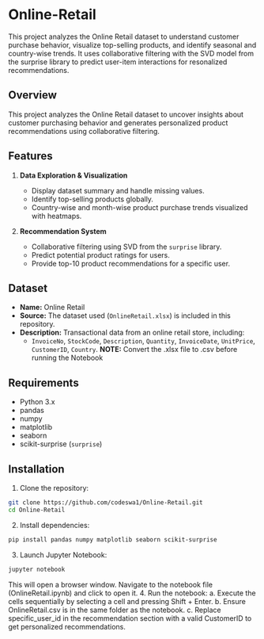# Online-Retail
This project analyzes the Online Retail dataset to understand customer purchase behavior, visualize top-selling products, and identify seasonal and country-wise trends. It uses collaborative filtering with the SVD model from the surprise library to predict user-item interactions for resonalized recommendations.

## Overview
This project analyzes the Online Retail dataset to uncover insights about customer purchasing behavior and generates personalized product recommendations using collaborative filtering.

## Features
1. **Data Exploration & Visualization**
   - Display dataset summary and handle missing values.
   - Identify top-selling products globally.
   - Country-wise and month-wise product purchase trends visualized with heatmaps.

2. **Recommendation System**
   - Collaborative filtering using SVD from the `surprise` library.
   - Predict potential product ratings for users.
   - Provide top-10 product recommendations for a specific user.

## Dataset
- **Name:** Online Retail
- **Source:** The dataset used (`OnlineRetail.xlsx`) is included in this repository.
- **Description:** Transactional data from an online retail store, including:
  - `InvoiceNo`, `StockCode`, `Description`, `Quantity`, `InvoiceDate`, `UnitPrice`, `CustomerID`, `Country`.
**NOTE:** Convert the .xlsx file to .csv before running the Notebook 
## Requirements
- Python 3.x
- pandas
- numpy
- matplotlib
- seaborn
- scikit-surprise (`surprise`)

## Installation
1. Clone the repository:

```bash
git clone https://github.com/codeswa1/Online-Retail.git
cd Online-Retail
```
2. Install dependencies:
```bash
pip install pandas numpy matplotlib seaborn scikit-surprise
```
3. Launch Jupyter Notebook:
```bash
jupyter notebook
```
This will open a browser window. Navigate to the notebook file (OnlineRetail.ipynb) and click to open it.
4. Run the notebook:
  a. Execute the cells sequentially by selecting a cell and pressing Shift + Enter.
  b. Ensure OnlineRetail.csv is in the same folder as the notebook.
  c. Replace specific_user_id in the recommendation section with a valid CustomerID to get personalized recommendations.

